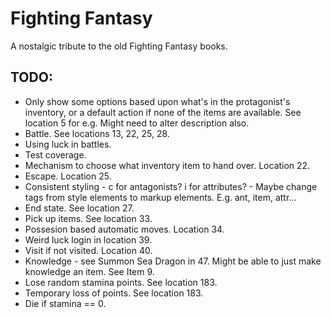 ﻿# Fighting Fantasy

A nostalgic tribute to the old Fighting Fantasy books.

## TODO:

- Only show some options based upon what's in the protagonist's inventory, or a default action if none of the items are available. See location 5 for e.g. Might need to alter description also.
- Battle. See locations 13, 22, 25, 28.
- Using luck in battles.
- Test coverage.
- Mechanism to choose what inventory item to hand over. Location 22.
- Escape. Location 25.
- Consistent styling - c for antagonists? i for attributes? - Maybe change tags from style elements to markup elements. E.g. ant, item, attr...
- End state. See location 27.
- Pick up items. See location 33.
- Possesion based automatic moves. Location 34.
- Weird luck login in location 39.
- Visit if not visited. Location 40.
- Knowledge - see Summon Sea Dragon in 47. Might be able to just make knowledge an item. See Item 9.
- Lose random stamina points. See location 183.
- Temporary loss of points. See location 183.
- Die if stamina == 0.